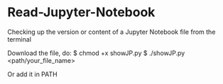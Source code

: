 # Read-Jupyter-Notebook
Checking up the version or content of a Jupyter Notebook file from the terminal

Download the file, do:
  $ chmod +x showJP.py
  $ ./showJP.py <path/your_file_name>

Or add it in PATH
